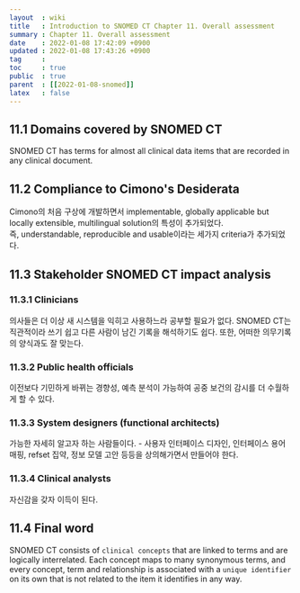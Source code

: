 ```yaml
---
layout  : wiki
title   : Introduction to SNOMED CT Chapter 11. Overall assessment 
summary : Chapter 11. Overall assessment
date    : 2022-01-08 17:42:09 +0900
updated : 2022-01-08 17:43:26 +0900
tag     : 
toc     : true
public  : true
parent  : [[2022-01-08-snomed]]
latex   : false
---
```


## 11.1 Domains covered by SNOMED CT

SNOMED CT has terms for almost all clinical data items that are recorded in any clinical document.

## 11.2 Compliance to Cimono's Desiderata

Cimono의 처음 구상에 개발하면서 implementable, globally applicable but locally extensible, multilingual solution의 특성이 추가되었다.  
즉, understandable, reproducible and usable이라는 세가지 criteria가 추가되었다.

## 11.3 Stakeholder SNOMED CT impact analysis

### 11.3.1 Clinicians

의사들은 더 이상 새 시스템을 익히고 사용하느라 공부할 필요가 없다. SNOMED CT는 직관적이라 쓰기 쉽고 다른 사람이 남긴 기록을 해석하기도 쉽다. 또한, 어떠한 의무기록의 양식과도 잘 맞는다.  

### 11.3.2 Public health officials

이전보다 기민하게 바뀌는 경향성, 예측 분석이 가능하여 공중 보건의 감시를 더 수월하게 할 수 있다.

### 11.3.3 System designers (functional architects)

가능한 자세히 알고자 하는 사람들이다. - 사용자 인터페이스 디자인, 인터페이스 용어 매핑, refset 집약, 정보 모델 고안 등등을 상의해가면서 만들어야 한다.

### 11.3.4 Clinical analysts

자신감을 갖자 이득이 된다.

## 11.4 Final word

SNOMED CT consists of `clinical concepts` that are linked to terms and are logically interrelated. Each concept maps to many synonymous terms, and every concept, term and relationship is associated with a `unique identifier` on its own that is not related to the item it identifies in any way.
